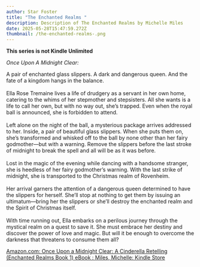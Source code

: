 ```yaml
---
author: Star Foster
title: "The Enchanted Realms "
description: Description of The Enchanted Realms by Michelle Miles
date: 2025-05-28T15:47:59.272Z
thumbnail: /the-enchanted-realms-.png
---
```

**This series is not Kindle Unlimited** 

*Once Upon A Midnight Clear:*

A pair of enchanted glass slippers. A dark and dangerous queen. And the fate of a kingdom hangs in the balance.\
\
Ella Rose Tremaine lives a life of drudgery as a servant in her own home, catering to the whims of her stepmother and stepsisters. All she wants is a life to call her own, but with no way out, she’s trapped. Even when the royal ball is announced, she is forbidden to attend.\
\
Left alone on the night of the ball, a mysterious package arrives addressed to her. Inside, a pair of beautiful glass slippers. When she puts them on, she’s transformed and whisked off to the ball by none other than her fairy godmother—but with a warning. Remove the slippers before the last stroke of midnight to break the spell and all will be as it was before.\
\
Lost in the magic of the evening while dancing with a handsome stranger, she is heedless of her fairy godmother’s warning. With the last strike of midnight, she is transported to the Christmas realm of Rovenheim.\
\
Her arrival garners the attention of a dangerous queen determined to have the slippers for herself. She’ll stop at nothing to get them by issuing an ultimatum—bring her the slippers or she’ll destroy the enchanted realm and the Spirit of Christmas itself.\
\
With time running out, Ella embarks on a perilous journey through the mystical realm on a quest to save it. She must embrace her destiny and discover the power of love and magic. But will it be enough to overcome the darkness that threatens to consume them all?

[Amazon.com: Once Upon a Midnight Clear: A Cinderella Retelling (Enchanted Realms Book 1) eBook : Miles, Michelle: Kindle Store](https://us.amazon.com/gp/product/B0CKTZC4C1?ref_=dbs_m_mng_rwt_calw_tkin_0&storeType=ebooks)